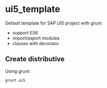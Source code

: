 # ui5_template
Default template for SAP UI5 project with grunt
- support ES6
- import/export modules
- classes with decorator

## Create distributive

Using grunt:

```sh
grunt ui5
```
